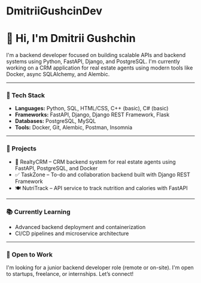 # DmitriiGushcinDev
# 👋 Hi, I'm Dmitrii Gushchin

I'm a backend developer focused on building scalable APIs and backend systems using Python, FastAPI, Django, and PostgreSQL. I'm currently working on a CRM application for real estate agents using modern tools like Docker, async SQLAlchemy, and Alembic.

---

### 🧰 Tech Stack

- **Languages:** Python, SQL, HTML/CSS, C++ (basic), C# (basic)
- **Frameworks:** FastAPI, Django, Django REST Framework, Flask
- **Databases:** PostgreSQL, MySQL
- **Tools:** Docker, Git, Alembic, Postman, Insomnia

---

### 🧪 Projects

- 🏡 RealtyCRM – CRM backend system for real estate agents using FastAPI, PostgreSQL, and Docker
- ✅ TaskZone – To-do and collaboration backend built with Django REST Framework
- 🍽️ NutriTrack – API service to track nutrition and calories with FastAPI

---

### 📚 Currently Learning

- Advanced backend deployment and containerization
- CI/CD pipelines and microservice architecture

---

### 🤝 Open to Work

I'm looking for a junior backend developer role (remote or on-site). I'm open to startups, freelance, or internships. Let’s connect!
